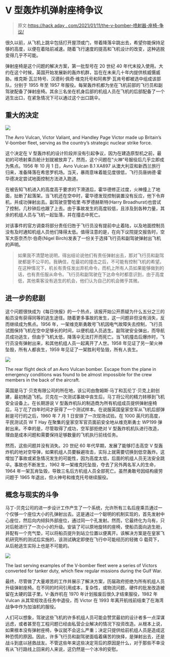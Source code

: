 # V 型轰炸机弹射座椅争议

> 原文:[https://hack aday . com/2021/01/11/the-v-bomber-喷射器-座椅-争议/](https://hackaday.com/2021/01/11/the-v-bomber-ejector-seat-controversy/)

很久以前，从飞机上跳伞包括打开屋顶或门，带着降落伞跳出去，希望你能保持足够的高度，以便在着陆前减速。随着飞行速度的提高和飞机设计的改变，这种逃脱变得几乎不可能。

弹射座椅是这个问题的解决方案，第一批型号在 20 世纪 40 年代末投入使用。大约在这个时候，英国开始发展新的轰炸机群，旨在在未来几十年内提供核威慑威胁。维克斯·瓦兰特号、汉德利·佩奇·维克托号和阿弗罗·瓦肯号都被选中组成该部队，分别于 1955 年至 1957 年服役。每架轰炸机都为坐在飞机前部的飞行员和副驾驶配备了弹射座椅。其余三名坐在机身后部的机组人员在飞机的后部配备了一个逃生出口，在紧急情况下可以通过这个出口跳伞。

## 重大的决定

![](../Images/290137514a05454ba479bbec5da804d3.png)

The Avro Vulcan, Victor Valiant, and Handley Page Victor made up Britain’s V-bomber fleet, serving as the country’s strategic nuclear strike force.

这个决定在 V 型轰炸机的设计阶段并没有引起争议，因为在建造原型机之前，最初的可喷射乘员舱计划就被放弃了。然而，这个问题在“火神”号服役后几乎立即成为焦点。1956 年 10 月 1 日，Avro Vulcan B.1 XA897 从澳大利亚和新西兰旅行归来，准备降落在希思罗机场。当天，暴雨意味着能见度很低，飞行员唐纳德·霍华德决定尝试地面控制方法进入跑道。

在被告知飞机进入的高度高于要求的下滑道后，霍华德修正过度，火神撞上了地面，扯断了起落架。当飞机还在空中时，霍华德发现控制装置没有反应，他下令弃机，并成功弹射出去。副驾驶空警哈里·布罗德赫斯特(Harry Broadhurst)也尝试了控制，几秒钟后也跟了上去。由于事故发生的高度较低，且涉及到各种力量，其余的机组人员与飞机一起坠落，并在撞击中死亡。

对该事件的官方调查将部分责任归咎于飞行员没有提前中止着陆，以及地面控制员没有及时通知机组人员他们降得太低。值得注意的是，在向下议院提交报告时，空军大臣奈杰尔·伯奇(Nigel Birch)发表了一份关于选择飞行员和副驾驶弹射出飞机的声明。

> 如果我不清楚地说明，得出结论说他们有责任弹射出去，那对飞行员和副驾驶都是不公平的。我确信，在最初的撞击之后，不可能有控制飞机的希望。在这种情况下，机长有责任发出弃机命令，而机上所有人员如果能够做到的话，也有责任服从命令。飞行员和副驾驶在下达命令时都意识到，由于高度低，其他乘客没有逃生的机会，他们认为自己的机会微乎其微。

## 进一步的悲剧

这个问题很快成为《每日快报》的一个热点，该报开始公开质疑为什么五分之三的船员没有获得同等的逃生途径。随着更多事故的发生，这一问题非但没有消失，反而继续成为焦点。1956 年，一架维克斯勇敢号飞机因电气故障失去控制，飞行员试图保持飞机在空中足够长的时间，以便机组人员逃生。副驾驶安全弹出，而导航员成功逃生，但由于飞机太低，降落伞无法打开而死亡。当飞机撞击后爆炸时，飞行员没有弹射出来，和其他机组人员一起离开了人世。1958 年见证了另一架火神坠毁，所有人都丧生，1959 年见证了一架胜利号坠毁，所有人丧生。

![](../Images/d39aebd4793d651a1448fad3972c1167.png)

The rear flight deck of an Avro Vulcan bomber. Escape from the plane in emergency conditions was found to be almost impossible for the crew members in the back of the aircraft.

英国是马丁·贝克有限公司的所在地，该公司由詹姆斯·马丁和瓦伦丁·贝克上尉创建，最初制造飞机。贝克在一次测试事故中丧生后，马丁将公司的精力转移到飞机安全设备上。在长期游说 V 型轰炸机队的制造商为所有机组成员提供弹射座椅后，马丁花了四年时间才获得了一个测试样本。在说服英国皇家空军从飞机后部弹射是可行的之后，1960 年 7 月 1 日安排了一次现场试验。在 1000 英尺的高度，平民测试员 W T Hay 在聚集的皇家空军官员面前安全地从维克斯勇士 WP199 弹射出来。不幸的是，尽管取得了成功，空军部拒绝对 V 型轰炸机机队进行改造，理由是成本问题和需要保持足够数量的飞机执行前线任务。

然而，这些问题并没有消失。20 世纪 60 年代早期，发展了能够打击高空 V 型轰炸机的地对空导弹，如果机组人员要躲避攻击，实际上就需要切换到低空轰炸。这增加了事故或紧急情况发生的可能性，因为高度太低，后面的机组人员无法安全跳伞。事故也不断发生，1962 年一架维克托坠毁，夺去了另外两名军人的生命，1964 年一架瓦肯坠毁，导致三名后方机组人员全部死亡。虽然勇敢号因结构疲劳问题于 1965 年退出，但火神号和维克托号继续服役。

## 概念与现实的斗争

马丁-贝克公司的进一步设计工作产生了一个系统，允许所有三名后座乘员通过一个仅够一个座位大小的孔弹射出去。这是通过一个聪明的机制实现的，首先发射中心座位，然后向内倾斜外部座位，通过同一个孔发射。然而，它最终化为乌有，只对后舱进行了一次小小的升级。安装了可以原地旋转的座椅，使船员面向逃生舱，并配有一个充气垫，可以将船员提升到站立位置以便离开。该解决方案是在皇家飞机研究所的测试后实施的，该测试确定即使在飞行中可能经历的轻微 G 载荷下，从后舱逃生实际上也是不可能的。

![](../Images/8c41f9573f27bd3d3e46d8da4d548d5e.png)

The last serving examples of the V-bomber fleet were a series of Victors converted for tanker duty, which flew regular missions during the Gulf War.

最终，尽管做了大量艰苦的工作并展示了解决方案，历届政府拒绝为所有机组人员升级弹射座椅。在不同的时间引用成本，复杂性，或物流问题，硬件的批发改造被留在太硬的篮子里。V-轰炸机在 1970 年计划报废后很久才结束服役，1982 年 Vulcan 从其常规攻击任务中退役，而 Victor 在 1993 年离开航线前结束了在海湾战争中作为加油机的服役。

人们可以想象，驾驶这些飞机的许多机组人员可能会赞赏最初的设计者多一点深谋远虑，或者甚至在工程问题已经由私营企业解决的情况下投资改造。从根本上说，如果根本没有弹射座椅，争议就不会这么严重；决定只提供给前机组人员是造成这种恐慌的原因。因此，许多飞行员和副驾驶面临着痛苦的抉择，是弹射出去，还是战斗到底以拯救战友。不管这些年来这些决定背后的原因是什么，对于那些不幸没有从飞行路线上回来的人来说，这仍然是一个冰冷的安慰。